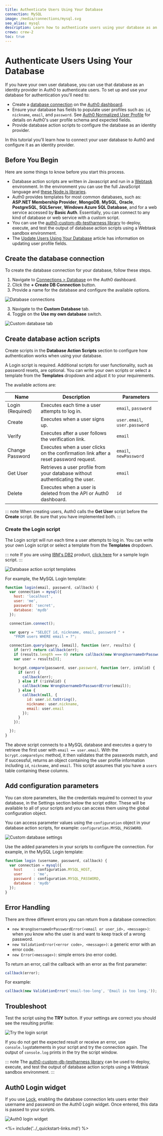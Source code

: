 ```yaml
---
title: Authenticate Users Using Your Database
connection: MySQL
image: /media/connections/mysql.svg
seo_alias: mysql
description: Learn how to authenticate users using your database as an identity provider.
crews: crew-2
toc: true
---
```


# Authenticate Users Using Your Database

If you have your own user database, you can use that database as an identity provider in Auth0 to authenticate users. To set up and use your database for authentication you'll need to:

* Create a [database connection](/connections/database) on the [Auth0 dashboard](${manage_url}).
* Ensure your database has fields to populate user profiles such as: `id`, `nickname`, `email`, and `password`. See [Auth0 Normalized User Profile](/user-profile/normalized) for details on Auth0's user profile schema and expected fields.
* Provide database action scripts to configure the database as an identity provider.

In this tutorial you'll learn how to connect your user database to Auth0 and configure it as an identity provider.

## Before You Begin

Here are some things to know before you start this process.

* Database action scripts are written in Javascript and run in a [Webtask](https://webtask.io/) environment. In the environment you can use the full JavaScript language and [these Node.js libraries](https://tehsis.github.io/webtaskio-canirequire/).
* Auth0 provides templates for most common databases, such as: **ASP.NET Membership Provider**, **MongoDB**, **MySQL**, **Oracle**, **PostgreSQL**, **SQLServer**, **Windows Azure SQL Database**, and for a web service accessed by **Basic Auth**. Essentially, you can connect to any kind of database or web service with a custom script.
* You can use the [auth0-custom-db-testharness library](https://www.npmjs.com/package/auth0-custom-db-testharness) to deploy, execute, and test the output of database action scripts using a Webtask sandbox environment.
* The [Update Users Using Your Database](/user-profile/customdb) article has information on updating user profile fields.

## Create the database connection

To create the database connection for your database, follow these steps.

1. Navigate to [Connections > Database](${manage_url}/#/connections/database) on the Auth0 dashboard.
2. Click the **+ Create DB Connection** button.
3. Provide a name for the database and configure the available options.

![Database connections](/media/articles/connections/database/database-connections.png)

3. Navigate to the **Custom Database** tab.
4. Toggle on the **Use my own database** switch.

![Custom database tab](/media/articles/connections/database/custom-database.png)

## Create database action scripts

Create scripts in the **Database Action Scripts** section to configure how authentication works when using your database.

A Login script is required. Additional scripts for user functionality, such as password resets, are optional. You can write your own scripts or select a template from the **Templates** dropdown and adjust it to your requirements.

The available actions are:

Name | Description | Parameters
-------|-------------|-----------
Login (Required) | Executes each time a user attempts to log in. | `email`, `password`
Create | Executes when a user signs up. | `user.email`, `user.password`
Verify | Executes after a user follows the verification link. | `email`
Change Password | Executes when a user clicks on the confirmation link after a reset password request. | `email`, `newPassword`
Get User | Retrieves a user profile from your database without authenticating the user. | `email`
Delete | Executes when a user is deleted from the API or Auth0 dashboard. | `id`

::: note
When creating users, Auth0 calls the **Get User** script before the **Create** script. Be sure that you have implemented both.
:::

### Create the Login script

The Login script will run each time a user attempts to log in. You can write your own Login script or select a template from the **Templates** dropdown.

::: note
If you are using [IBM's DB2](https://www.ibm.com/analytics/us/en/technology/db2/) product, [click here](/connections/database/db2-script) for a sample login script.
:::

![Database action script templates](/media/articles/connections/database/mysql/db-connection-login-script.png)

For example, the MySQL Login template:

```js
function login(email, password, callback) {
  var connection = mysql({
    host: 'localhost',
    user: 'me',
    password: 'secret',
    database: 'mydb'
  });

  connection.connect();

  var query = "SELECT id, nickname, email, password " +
    "FROM users WHERE email = ?";

  connection.query(query, [email], function (err, results) {
    if (err) return callback(err);
    if (results.length === 0) return callback(new WrongUsernameOrPasswordError(email));
    var user = results[0];

    bcrypt.compare(password, user.password, function (err, isValid) {
      if (err) {
        callback(err);
      } else if (!isValid) {
        callback(new WrongUsernameOrPasswordError(email));
      } else {
        callback(null, {
          id: user.id.toString(),
          nickname: user.nickname,
          email: user.email
        });
      }
    });

  });
}

```

The above script connects to a MySQL database and executes a query to retrieve the first user with `email == user.email`. With the `bcrypt.compareSync` method, it then validates that the passwords match, and if successful, returns an object containing the user profile information including `id`, `nickname`, and `email`. This script assumes that you have a `users` table containing these columns.

## Add configuration parameters

You can store parameters, like the credentials required to connect to your database, in the Settings section below the script editor. These will be available to all of your scripts and you can access them using the global configuration object.

You can access parameter values using the `configuration` object in your database action scripts, for example: `configuration.MYSQL_PASSWORD`.

![Custom database settings](/media/articles/connections/database/mysql/db-connection-configurate.png)

Use the added parameters in your scripts to configure the connection. For example, in the MySQL Login template:

```js
function login (username, password, callback) {
  var connection = mysql({
    host     : configuration.MYSQL_HOST,
    user     : 'me',
    password : configuration.MYSQL_PASSWORD,
    database : 'mydb'
  });
}
```

## Error Handling

There are three different errors you can return from a database connection:

* `new WrongUsernameOrPasswordError(<email or user_id>, <message>)`: when you know who the user is and want to keep track of a wrong password.
* `new ValidationError(<error code>, <message>)`: a generic error with an error code.
* `new Error(<message>)`: simple errors (no error code).

To return an error, call the callback with an error as the first parameter:

```js
callback(error);
```

For example:

```js
callback(new ValidationError('email-too-long', 'Email is too long.'));
```

## Troubleshoot

Test the script using the **TRY** button. If your settings are correct you should see the resulting profile:

![Try the login script](/media/articles/connections/database/mysql/db-connection-try-ok.png)

If you do not get the expected result or receive an error, use `console.log`statements in your script and try the connection again. The output of `console.log` prints in the try the script window.

::: note
The [auth0-custom-db-testharness library](https://www.npmjs.com/package/auth0-custom-db-testharness) can be used to deploy, execute, and test the output of database action scripts using a Webtask sandbox environment.
:::

## Auth0 Login widget

If you use [Lock](libraries#lock), enabling the database connection lets users enter their username and password on the Auth0 Login widget. Once entered, this data is passed to your scripts.

![Auth0 login widget](/media/articles/connections/database/mysql/db-connection-widget.png)

<%= include('../_quickstart-links.md') %>
